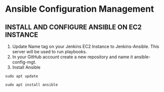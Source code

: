 # Ansible Configuration Management

## INSTALL AND CONFIGURE ANSIBLE ON EC2 INSTANCE
1. Update Name tag on your Jenkins EC2 Instance to Jenkins-Ansible. This server will be used to run playbooks.
2. In your GitHub account create a new repository and name it ansible-config-mgt.
3. Install Ansible

```sudo apt update```

```sudo apt install ansible```

